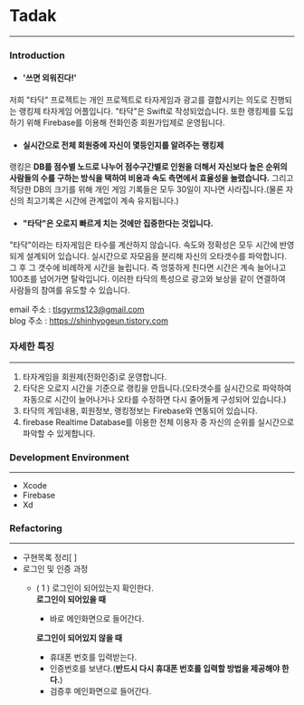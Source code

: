 # Tadak
------------
### Introduction<br />
* #### '쓰면 외워진다!'
저희 "타닥" 프로젝트는 개인 프로젝트로 타자게임과 광고를 결합시키는 의도로 진행되는 랭킹제 타자게임 어플입니다.  "타닥"은 Swift로 작성되었습니다. 또한 랭킹제를 도입하기 위해 Firebase를 이용해 전화인증 회원가입제로 운영됩니다. <br />

* #### 실시간으로 전체 회원중에 자신이 몇등인지를 알려주는 랭킹제
랭킹은 **DB를 점수별 노드로 나누어 점수구간별로 인원을 더해서 자신보다 높은 순위의 사람들의 수를 구하는 방식을 택하여 비용과 속도 측면에서 효율성을 늘렸습니다.** 그리고 적당한 DB의 크기를 위해 개인 게임 기록들은 모두 30일이 지나면 사라집니다.(물론 자신의 최고기록은 시간에 관계없이 계속 유지됩니다.) 
* #### "타닥"은 오로지 빠르게 치는 것에만 집중한다는 것입니다.
"타닥"이라는 타자게임은 타수를 계산하지 않습니다. 속도와 정확성은 모두 시간에 반영되게 설계되어 있습니다. 실시간으로 자모음을 분리해 자신의 오타갯수를 파악합니다. 그 후 그 갯수에 비례하게 시간을 늘립니다. 즉 엉뚱하게 친다면 시간은 계속 늘어나고 100초를 넘어가면 탈락입니다. 이러한 타닥의 특성으로 광고와 보상을 같이 연결하여 사람들의 참여를 유도할 수 있습니다. <br />

email 주소 : tlsgyrms123@gmail.com<br />
blog 주소 : https://shinhyogeun.tistory.com<br />

### 자세한 특징
------------
1. 타자게임을 회원제(전화인증)로 운영합니다.
2. 타닥은 오로지 시간을 기준으로 랭킹을 만듭니다.(오타갯수를 실시간으로 파악하여 자동으로 시간이 늘어나거나 오타를 수정하면 다시 줄어들게 구성되어 있습니다.)
3. 타닥의 게임내용, 회원정보, 랭킹정보는 Firebase와 연동되어 있습니다.
4. firebase Realtime Database를 이용한 전체 이용자 중 자신의 순위를 실시간으로 파악할 수 있게합니다.

### Development Environment
------------
- Xcode
- Firebase
- Xd

### Refactoring
---------------
- 구현목록 정리[ ]
 - 로그인 및 인증 과정
    - ( 1 )  로그인이 되어있는지 확인한다.<br />
        **로그인이 되어있을 때**<br />
        - 바로 메인화면으로 들어간다.
        
        **로그인이 되어있지 않을 때**<br />
        - 휴대폰 번호를 입력받는다.
        - 인증번호를 보낸다.(**반드시 다시 휴대폰 번호를 입력할 방법을 제공해야 한다.**)
        - 검증후 메인화면으로 들어간다.
    
